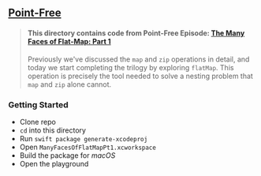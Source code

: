 ## [Point-Free](https://www.pointfree.co)

> #### This directory contains code from Point-Free Episode: [The Many Faces of Flat-Map: Part 1](https://www.pointfree.co/episodes/ep42-the-many-faces-of-flat-map-part-1)
>
> Previously we've discussed the `map` and `zip` operations in detail, and today we start completing the trilogy by exploring `flatMap`. This operation is precisely the tool needed to solve a nesting problem that `map` and `zip` alone cannot.

### Getting Started

* Clone repo
* `cd` into this directory
* Run `swift package generate-xcodeproj`
* Open `ManyFacesOfFlatMapPt1.xcworkspace`
* Build the package for _macOS_
* Open the playground
